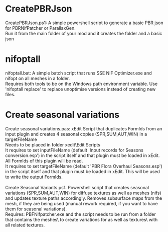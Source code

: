 # CreatePBRJson
CreatePBRJson.ps1: A simple powershell script to generate a basic PBR json for PBRNifPatcher or ParallaxGen.\
 Run it from the main folder of your mod and it creates the folder and a basic json

# nifoptall
nifoptall.bat: A simple batch script that runs SSE NIF Optimizer.exe and nifopt on all meshes in a folder.\
 Requires both tools to be on the Windows path environment variable. Use 'nifoptall replace' to replace unoptimise versions instead of creating new files.

# Create seasonal variations
Create seasonal variations.pas: xEdit Script that duplicates FormIds from an input plugin and creates 4 seasonal copies (SPR,SUM,AUT,WIN) in a targetFileName\
 Needs to be placed in folder xedit\Edit Scripts\
It requires to set inputFileName (default 'Input records for Seasons conversion.esp') in the script itself and that plugin must be loaded in xEdit. All FormIds of this plugin will be read.\
It requires to set targetFileName (default 'PBR Flora Overhaul Seasons.esp') in the script itself and that plugin must be loaded in xEdit. This will be used to write the output FormIds.\
\
Create Seasonal Variants.ps1: Powershell script that creates seasonal variations (SPR,SUM,AUT,WIN) for diffuse textures as well as meshes (nifs) and updates texture paths accordingly. Removes subsurface maps from the mesh, if they are being used (manual rework required, if you want to have them for seasonal variations).\
Requires: PBFNifpatcher.exe and the script needs to be run from a folder that contains the meshes\ to create variations for as well as textures\ with all related textures.
